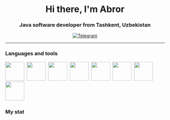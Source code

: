 <link rel="stylesheet" href="https://cdn.jsdelivr.net/gh/devicons/devicon@v2.15.1/devicon.min.css">
          
<div id="header" align="center">
    <h1>Hi there, I'm Abror</h1>
    <h3>  Java software developer from Tashkent, Uzbekistan</h3>


<a href = "t.me/ascii_boy">
    <img src=" https://img.shields.io/badge/Telegram-white?style=for-the-badge&logo=telegram&logoColor=blue"  alt="Telegram"/>
</a>

---

</div>

### Languages and tools
<img src="https://cdn.jsdelivr.net/gh/devicons/devicon/icons/java/java-original.svg" width="60" hieght="60"/>&nbsp;
<img src="https://cdn.jsdelivr.net/gh/devicons/devicon/icons/spring/spring-original-wordmark.svg" width="60" hieght="60"/>&nbsp;
<img src="https://cdn.jsdelivr.net/gh/devicons/devicon/icons/postgresql/postgresql-plain-wordmark.svg" width="60" hieght="60"/>&nbsp;
<img src="https://cdn.jsdelivr.net/gh/devicons/devicon/icons/linux/linux-original.svg" width="60" hieght="60"/>&nbsp;
<img src="https://cdn.jsdelivr.net/gh/devicons/devicon/icons/apachekafka/apachekafka-original.svg" width="60" hieght="60"/>&nbsp;
<img src="https://cdn.jsdelivr.net/gh/devicons/devicon/icons/docker/docker-original-wordmark.svg" width="60" hieght="60"/>&nbsp;
<img src="https://cdn.jsdelivr.net/gh/devicons/devicon/icons/c/c-original.svg" width="60" hieght="60"/>&nbsp;
<img src="https://cdn.jsdelivr.net/gh/devicons/devicon/icons/git/git-original.svg" width="60" hieght="60"/>&nbsp;

### My stat


<div id="stat" align="center">
    <img src="https://github-profile-summary-cards.vercel.app/api/cards/profile-details?username=Uzabr&theme=github_dark" alt=""/>
    <img src="https://github-profile-summary-cards.vercel.app/api/cards/most-commit-language?username=Uzabr&theme=github_dark" alt=""/>
     <img src="https://github-profile-summary-cards.vercel.app/api/cards/stats?username=Uzabr&theme=github_dark" alt=""/>
</div>

          
                  
          

                          
          
<!-- ### This thing I learn 


- 🌱 I’m currently learning **Web technologies, patterns** -->
<!-- - 👯 I’m looking to collaborate on ...
- 🤔 I’m looking for help with ...
- 💬 Ask me about ...
- 📫 How to reach me: ...
- 😄 Pronouns: ...
- ⚡ Fun fact: ... -->

